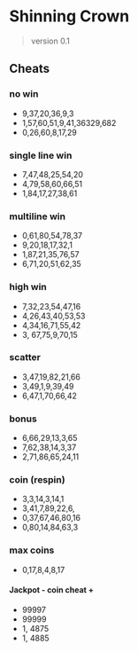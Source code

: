 # Shinning Crown

> version 0.1  

## Cheats 

### no win 
* 9,37,20,36,9,3 
* 1,57,60,51,9,41,36329,682 
* 0,26,60,8,17,29 

### single line win 
* 7,47,48,25,54,20 
* 4,79,58,60,66,51 
* 1,84,17,27,38,61 

### multiline win
* 0,61,80,54,78,37 
* 9,20,18,17,32,1 
* 1,87,21,35,76,57 
* 6,71,20,51,62,35 

### high win 
* 7,32,23,54,47,16 
* 4,26,43,40,53,53 
* 4,34,16,71,55,42 
* 3, 67,75,9,70,15 

### scatter 
* 3,47,19,82,21,66 
* 3,49,1,9,39,49 
* 6,47,1,70,66,42 

### bonus  
* 6,66,29,13,3,65 
* 7,62,38,14,3,37 
* 2,71,86,65,24,11 

### coin (respin) 
* 3,3,14,3,14,1 
* 3,41,7,89,22,6, 
* 0,37,67,46,80,16 
* 0,80,14,84,63,3 

### max coins 
* 0,17,8,4,8,17

#### Jackpot - coin cheat + 
* 99997
* 99999
* 1, 4875
* 1, 4885
